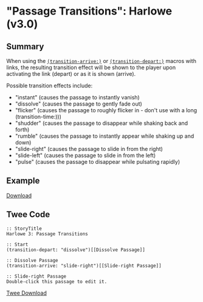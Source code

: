 # "Passage Transitions": Harlowe (v3.0)

## Summary

When using the [`(transition-arrive:)`](https://twine2.neocities.org/#macro_transition-arrive) or [`(transition-depart:)`](https://twine2.neocities.org/#macro_transition-depart) macros with links, the resulting transition effect will be shown to the player upon activating the link (depart) or as it is shown (arrive).

Possible transition effects include:

* "instant" (causes the passage to instantly vanish)
* "dissolve" (causes the passage to gently fade out)
* "flicker" (causes the passage to roughly flicker in - don't use with a long (transition-time:)))
* "shudder" (causes the passage to disappear while shaking back and forth)
* "rumble" (causes the passage to instantly appear while shaking up and down)
* "slide-right" (causes the passage to slide in from the right)
* "slide-left" (causes the passage to slide in from the left)
* "pulse" (causes the passage to disappear while pulsating rapidly)

## Example

[Download](harlowe_passagetransitions_example.html)

## Twee Code

```twee
:: StoryTitle
Harlowe 3: Passage Transitions

:: Start
(transition-depart: "dissolve")[[Dissolve Passage]]

:: Dissolve Passage
(transition-arrive: "slide-right")[[Slide-right Passage]]

:: Slide-right Passage
Double-click this passage to edit it.

```

[Twee Download](harlowe_passagetransitions_twee.txt)
